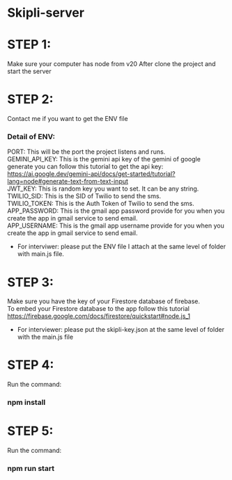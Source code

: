 # Skipli-server
# STEP 1:
Make sure your computer has node from v20 After clone the project and start the server
# STEP 2:
Contact me if you want to get the ENV file
### Detail of ENV:
PORT: This will be the port the project listens and runs. <br>
GEMINI_API_KEY: This is the gemini api key of the gemini of google generate you can follow this tutorial to get the api key: https://ai.google.dev/gemini-api/docs/get-started/tutorial?lang=node#generate-text-from-text-input<br>
JWT_KEY: This is random key you want to set. It can be any string. <br>
TWILIO_SID: This is the SID of Twilio to send the sms. <br>
TWILIO_TOKEN: This is the Auth Token of Twilio to send the sms. <br>
APP_PASSWORD: This is the gmail app password provide for you when you create the app in gmail service to send email. <br>
APP_USERNAME: This is the gmail app username provide for you when you create the app in gmail service to send email. <br>
 - For interviwer: please put the ENV file I attach at the same level of folder with main.js file. <br>
# STEP 3:
Make sure you have the key of your Firestore database of firebase. <br>
To embed your Firestore database to the app follow this tutorial https://firebase.google.com/docs/firestore/quickstart#node.js_1 <br>
 - For interviewer: please put the skipli-key.json at the same level of folder with the main.js file
# STEP 4:
Run the command:
### npm install
# STEP 5:
Run the command:
### npm run start
